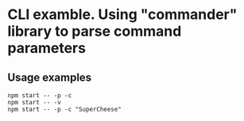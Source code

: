 # CLI examble. Using "commander" library to parse command parameters

## Usage examples
```
npm start -- -p -c
npm start -- -v
npm start -- -p -c "SuperCheese"

```

